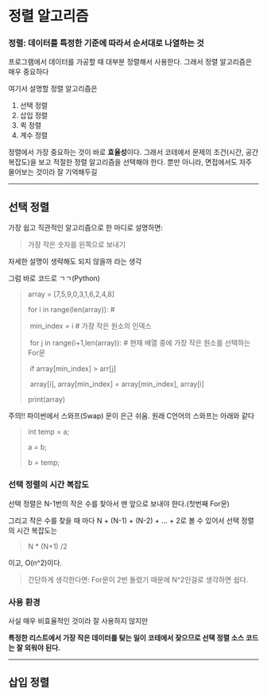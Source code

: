 # 정렬 알고리즘

### 정렬: 데이터를 특정한 기준에 따라서 순서대로 나열하는 것

프로그램에서 데이터를 가공할 때 대부분 정렬해서 사용한다. 그래서 정렬 알고리즘은 매우 중요하다

여기서 설명할 정렬 알고리즘은 

1. 선택 정렬
2. 삽입 정렬
3. 퀵 정렬
4. 계수 정렬

정렬에서 가장 중요하는 것이 바로 **효율성**이다. 그래서 코테에서 문제의 조건(시간, 공간 복잡도)을 보고 적절한 정렬 알고리즘을 선택해야 한다. 뿐만 아니라, 면접에서도 자주 물어보는 것이라 잘 기억해두길

----

## 선택 정렬

가장 쉽고 직관적인 알고리즘으로 한 마디로 설명하면:

> 가장 작은 숫자를 왼쪽으로 보내기

자세한 설명이 생략해도 되지 않을까 라는 생각

그럼 바로 코드로 ㄱㄱ(Python)

> array = [7,5,9,0,3,1,6,2,4,8]
>
> for i in range(len(array)): # 
>
> ​	min_index = i # 가장 작은 원소의 인덱스
>
> ​	for j in range(i+1,len(array)): # 현재 배열 중에 가장 작은 원소를 선택하는 For문
>
> ​		if array[min_index] > arr[j]
>
> ​	array[i], array[min_index] = array[min_index], array[i]
>
> print(array)

주의!! 파이썬에서 스와프(Swap) 문이 은근 쉬움. 원래 C언어의  스와프는 아래와 같다

> int temp = a;
>
> a = b;
>
> b = temp;

### 선택 정렬의 시간 복잡도

선택 정렬은 N-1번의 작은 수를 찾아서 맨 앞으로 보내야 한다.(첫번째 For문)

그리고 작은 수를 찾을 때 마다  N + (N-1) + (N-2) + ... + 2로 볼 수 있어서 선택 정렬의 시간 복잡도는 

> N * (N+1) /2

이고, O(n^2)이다. 

> 간단하게 생각한다면: For문이 2번 돌렸기 때문에 N^2인걸로 생각하면 쉽다.

### 사용 환경

사실 매우 비효율적인 것이라 잘 사용하지 않지만

**특정한 리스트에서 가장 작은 데이터를 탖는 일이 코테에서 잦으므로 선택 정렬 소스 코드는 잘 외워야 된다.**

----

## 삽입 정렬











